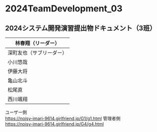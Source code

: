 # 2024TeamDevelopment_03
## 2024システム開発演習提出物ドキュメント（3班）
|林春翔（リーダー）|
|--|
|深町友也（サブリーダー）|
|小川悠哉|
|伊藤大将|
|亀山北斗|
|松尾直|
|西川颯翔|

ユーザー側<br>
https://noisy-imari-9614.girlfriend.jp/G1/g1.html
管理者側<br>
https://noisy-imari-9614.girlfriend.jp/G4/g4.html
